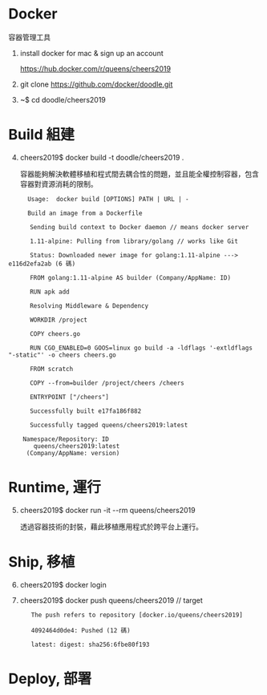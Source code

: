 # Docker
容器管理工具

1. install docker for mac & sign up an account 

   https://hub.docker.com/r/queens/cheers2019

2. git clone https://github.com/docker/doodle.git

3. ~$ cd doodle/cheers2019

# Build 組建

4.  cheers2019$ docker build -t doodle/cheers2019 .

    容器能夠解決軟體移植和程式間去耦合性的問題，並且能全權控制容器，包含容器對資源消耗的限制。



          Usage:  docker build [OPTIONS] PATH | URL | -

          Build an image from a Dockerfile
          
>>> 

          Sending build context to Docker daemon // means docker server

          1.11-alpine: Pulling from library/golang // works like Git

          Status: Downloaded newer image for golang:1.11-alpine ---> e116d2efa2ab (6 碼)

          FROM golang:1.11-alpine AS builder (Company/AppName: ID)

          RUN apk add

          Resolving Middleware & Dependency

          WORKDIR /project

          COPY cheers.go 

          RUN CGO_ENABLED=0 GOOS=linux go build -a -ldflags '-extldflags "-static"' -o cheers cheers.go

          FROM scratch

          COPY --from=builder /project/cheers /cheers

          ENTRYPOINT ["/cheers"]

          Successfully built e17fa186f882

          Successfully tagged queens/cheers2019:latest 
>>>

        Namespace/Repository: ID
           queens/cheers2019:latest 
         (Company/AppName: version)
    
# Runtime, 運行
    
5. cheers2019$ docker run -it --rm queens/cheers2019

   透過容器技術的封裝，藉此移植應用程式於跨平台上運行。

# Ship, 移植

6. cheers2019$ docker login

7. cheers2019$ docker push queens/cheers2019 // target

          The push refers to repository [docker.io/queens/cheers2019]
          
          4092464d0de4: Pushed (12 碼)
          
          latest: digest: sha256:6fbe80f193
          
# Deploy, 部署







    
    
    
